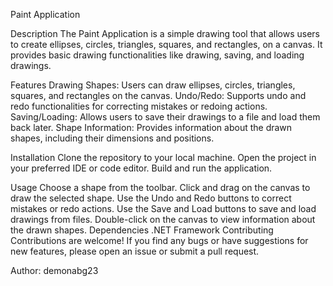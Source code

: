 Paint Application

Description
The Paint Application is a simple drawing tool that allows users to create ellipses, circles, triangles, squares, and rectangles, on a canvas. It provides basic drawing functionalities like drawing, saving, and loading drawings.

Features
Drawing Shapes: Users can draw ellipses, circles, triangles, squares, and rectangles on the canvas.
Undo/Redo: Supports undo and redo functionalities for correcting mistakes or redoing actions.
Saving/Loading: Allows users to save their drawings to a file and load them back later.
Shape Information: Provides information about the drawn shapes, including their dimensions and positions.

Installation
Clone the repository to your local machine.
Open the project in your preferred IDE or code editor.
Build and run the application.

Usage
Choose a shape from the toolbar.
Click and drag on the canvas to draw the selected shape.
Use the Undo and Redo buttons to correct mistakes or redo actions.
Use the Save and Load buttons to save and load drawings from files.
Double-click on the canvas to view information about the drawn shapes.
Dependencies
.NET Framework
Contributing
Contributions are welcome! If you find any bugs or have suggestions for new features, please open an issue or submit a pull request.



Author: demonabg23

